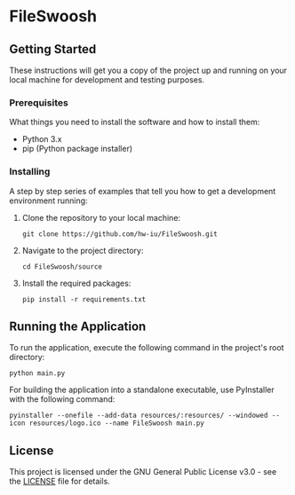 # FileSwoosh

## Getting Started

These instructions will get you a copy of the project up and running on your local machine for development and testing purposes.

### Prerequisites

What things you need to install the software and how to install them:

- Python 3.x
- pip (Python package installer)

### Installing

A step by step series of examples that tell you how to get a development environment running:

1. Clone the repository to your local machine:
   ```shell
   git clone https://github.com/hw-iu/FileSwoosh.git
   ```
2. Navigate to the project directory:
   ```shell
   cd FileSwoosh/source
   ```
3. Install the required packages:
   ```shell
   pip install -r requirements.txt
   ```

## Running the Application

To run the application, execute the following command in the project's root directory:

```shell
python main.py
```

For building the application into a standalone executable, use PyInstaller with the following command:

```shell
pyinstaller --onefile --add-data resources/:resources/ --windowed --icon resources/logo.ico --name FileSwoosh main.py
```

## License

This project is licensed under the GNU General Public License v3.0 - see the [LICENSE](LICENSE) file for details.

